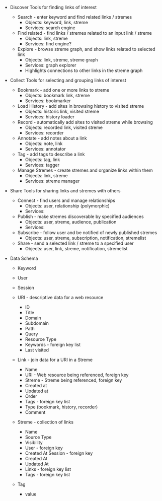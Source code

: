 * Discover
  Tools for finding links of interest
  * Search - enter keyword and find related links / stremes
    * Objects: keyword, link, streme
    * Services: search engine
  * Find related - find links / stremes related to an input link / streme
    * Objects: link, streme
    * Services: find engine?
  * Explore - browse streme graph, and show links related to selected link
    * Objects: link, streme, streme graph
    * Services: graph explorer
    * Highlights connections to other links in the streme graph

	
* Collect
  Tools for selecting and grouping links of interest
  * Bookmark - add one or more links to streme
    * Objects: bookmark link, streme
    * Services: bookmarker
  * Load History - add sites in browsing history to visited streme
    * Objects: historic link, visited streme
    * Services: history loader
  * Record - automatically add sites to visited streme while browsing
    * Objects: recorded link, visited streme
    * Services: recorder
  * Annotate - add notes about a link
    * Objects: note, link
    * Services: annotator
  * Tag - add tags to describe a link
    * Objects: tag, link
    * Services: tagger
  * Manage Stremes - create stremes and organize links within them
    * Objects: link, streme
    * Services: streme manager

 
* Share
  Tools for sharing links and stremes with others
  * Connect - find users and manage relationships
    * Objects: user, relationship (polymorphic)
    * Services: 
  * Publish - make stremes discoverable by specified audiences
    * Objects: user, streme, audience, publication
    * Services:
  * Subscribe - follow user and be notified of newly published stremes
    * Objects: user, streme, subscription, notification, stremelist 
  * Share - send a selected link / streme to a specified user
    * Objects: user, link, streme, notification, stremelist


* Data Schema
  * Keyword
   
  * User
   
  * Session

  * URI - descriptive data for a web resource
    * ID
    * Title
    * Domain
    * Subdomain
    * Path
    * Query
    * Resource Type
    * Keywords - foreign key list
    * Last visited

  * Link - join data for a URI in a Streme
    * Name
    * URI - Web resource being referenced, foreign key
    * Streme - Streme being referenced, foreign key
    * Created at
    * Updated at
    * Order
    * Tags - foreign key list
    * Type (bookmark, history, recorder)
    * Comment

  * Streme - collection of links
    * Name
    * Source Type
    * Visibility
    * User - foreign key
    * Created At Session - foreign key
    * Created At
    * Updated At
    * Links - foreign key list
    * Tags - foreign key list

  * Tag
    * value